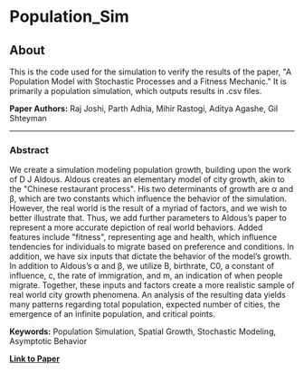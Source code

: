 # Population_Sim

## About

This is the code used for the simulation to verify the results of the paper, "A Population Model with Stochastic Processes and a Fitness Mechanic." It is primarily a population simulation, which outputs results in .csv files.

**Paper Authors:** Raj Joshi, Parth Adhia, Mihir Rastogi, Aditya Agashe, Gil Shteyman

---

### Abstract

We create a simulation modeling population growth, building upon the work of D J Aldous. Aldous creates an elementary model of city growth, akin to the "Chinese restaurant process". His two determinants of growth are α and β, which are two constants which influence the behavior of the simulation. However, the real world is the result of a myriad of factors, and we wish to better illustrate that. Thus, we add further parameters to Aldous’s paper to represent a more accurate depiction of real world behaviors. Added features include "fitness", representing age and health, which influence tendencies for individuals to migrate based on preference and conditions. In addition, we have six inputs that dictate the behavior of the model’s growth. In addition to Aldous’s α and β, we utilize B, birthrate, C0, a constant of influence, c, the rate of immigration, and m, an indication of when people migrate. Together, these inputs and factors create a more realistic sample of real world city growth phenomena. An analysis of the resulting data yields many patterns regarding total population, expected number of cities, the emergence of an infinite population, and critical points.

**Keywords:** Population Simulation, Spatial Growth, Stochastic Modeling, Asymptotic Behavior

**[Link to Paper](/assets/NHSJS.pdf)** 
